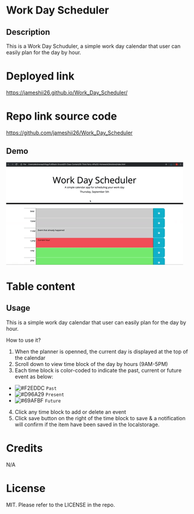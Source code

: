 # Work Day Scheduler

## Description
This is a Work Day Schuduler, a simple work day calendar that user can easily plan for the day by hour. 

# Deployed link
https://jameshii26.github.io/Work_Day_Scheduler/

# Repo link source code
https://github.com/jameshii26/Work_Day_Scheduler

## Demo
![Work Day Scheduler Demo](./assets/images/05-third-party-apis-homework-demo.gif)

# Table content

## Usage
This is a simple work day calendar that user can easily plan for the day by hour. 

How to use it?

 1. When the planner is openned, the current day is displayed at the top of the calendar
 2. Scroll down to view time block of the day by hours (9AM-5PM)
 3. Each time block is color-coded to indicate the past, current or future event as below:
  * ![#F2EDDC](https://via.placeholder.com/15/F2EDDC/000000?text=+) `Past` 
  * ![#D96A29](https://via.placeholder.com/15/D96A29/000000?text=+) `Present`
  * ![#69AFBF](https://via.placeholder.com/15/1589F0/000000?text=+) `Future` 
 4. Click any time block to add or delete an event
 5. Click save button on the right of the time block to save & a notification will confirm if the item have been saved in the localstorage.
  
# Credits
N/A

# License
MIT. Please refer to the LICENSE in the repo.

